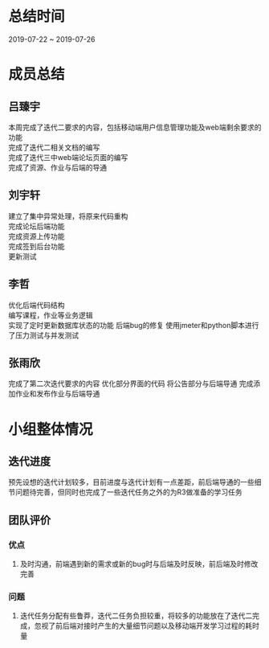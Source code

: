 # 总结时间
2019-07-22 ~ 2019-07-26

# 成员总结
## 吕臻宇
本周完成了迭代二要求的内容，包括移动端用户信息管理功能及web端剩余要求的功能  
完成了迭代二相关文档的编写  
完成了迭代三中web端论坛页面的编写  
完成了资源、作业与后端的导通  

## 刘宇轩
建立了集中异常处理，将原来代码重构  
完成论坛后端功能  
完成资源上传功能  
完成签到后台功能  
更新测试  

## 李哲  
优化后端代码结构  
编写课程，作业等业务逻辑  
实现了定时更新数据库状态的功能
后端bug的修复
使用jmeter和python脚本进行了压力测试与并发测试

## 张雨欣
完成了第二次迭代要求的内容
优化部分界面的代码
将公告部分与后端导通
完成添加作业和发布作业与后端导通


# 小组整体情况
## 迭代进度
预先设想的迭代计划较多，目前进度与迭代计划有一点差距，前后端导通的一些细节问题待完善，但同时也完成了一些迭代任务之外的为R3做准备的学习任务
## 团队评价
### 优点
1. 及时沟通，前端遇到新的需求或新的bug时与后端及时反映，前后端及时修改完善  

### 问题
1. 迭代任务分配有些鲁莽，迭代二任务负担较重，将较多的功能放在了迭代二完成，忽视了前后端对接时产生的大量细节问题以及移动端开发学习过程的耗时量

